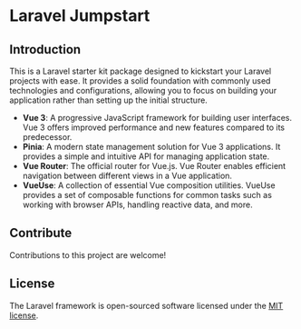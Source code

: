 # Laravel Jumpstart

## Introduction

This is a Laravel starter kit package designed to kickstart your Laravel projects with ease. It provides a solid foundation with commonly used technologies and configurations, allowing you to focus on building your application rather than setting up the initial structure.

- **Vue 3**: A progressive JavaScript framework for building user interfaces. Vue 3 offers improved performance and new features compared to its predecessor.
- **Pinia**: A modern state management solution for Vue 3 applications. It provides a simple and intuitive API for managing application state.
- **Vue Router**: The official router for Vue.js. Vue Router enables efficient navigation between different views in a Vue application.
- **VueUse**: A collection of essential Vue composition utilities. VueUse provides a set of composable functions for common tasks such as working with browser APIs, handling reactive data, and more.

## Contribute

Contributions to this project are welcome!

## License

The Laravel framework is open-sourced software licensed under the [MIT license](https://opensource.org/licenses/MIT).